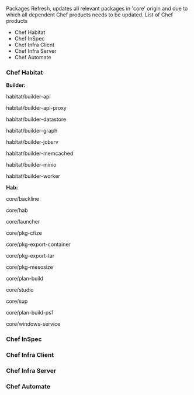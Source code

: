 Packages Refresh, updates all relevant packages in 'core' origin and due to which all dependent Chef products needs to be updated. List of Chef products

* Chef Habitat
* Chef InSpec
* Chef Infra Client
* Chef Infra Server
* Chef Automate

### Chef Habitat
**Builder:**

habitat/builder-api

habitat/builder-api-proxy

habitat/builder-datastore

habitat/builder-graph

habitat/builder-jobsrv

habitat/builder-memcached

habitat/builder-minio

habitat/builder-worker

**Hab:**

core/backline

core/hab

core/launcher

core/pkg-cfize

core/pkg-export-container

core/pkg-export-tar

core/pkg-mesosize

core/plan-build

core/studio

core/sup

core/plan-build-ps1

core/windows-service

### Chef InSpec
### Chef Infra Client
### Chef Infra Server
### Chef Automate
